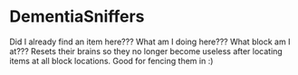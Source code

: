 # DementiaSniffers
Did I already find an item here??? What am I doing here??? What block am I at??? Resets their brains so they no longer become useless after locating items at all block locations. Good for fencing them in :)
